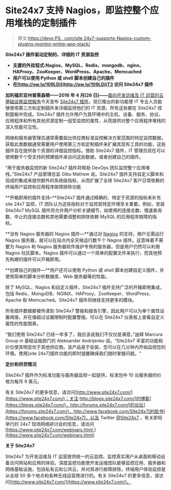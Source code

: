 # Site24x7 支持 Nagios，即监控整个应用堆栈的定制插件

> 原文:[https://devo PS . com/site 24x7-supports-Nagios-custom-plugins-monitor-entire-app-stack/](https://devops.com/site24x7-supports-nagios-custom-plugins-monitor-entire-app-stack/)

**Site24x7 插件驱动定制的、详细的 IT 资源监控**

*   **支援的外挂程式:Nagios、MySQL、Redis、mongodb、nginx、HAProxy、ZooKeeper、WordPress、Apache、Memcached**
*   **用户可以使用 Python 或 shell 脚本创建自己的插件**
*   **在[http://ow.ly/109LDi](http://ow.ly/109LDi)T3 访问 Site24x7 插件**

**加利福尼亚州普莱森顿——2016 年 4 月[26 日]——**[面向开发运维及 IT 运营的云基础设施监控服务](https://www.site24x7.com/)今天宣布 [Site24x7 插件](https://www.site24x7.com/plugins.html)。现已推出的新功能使 IT 专业人员能够使用第三方和定制插件来详细监控他们的 IT 资源，所有这些都在 Site24x7 控制面板中完成。Site24x7 插件允许用户为其环境中的主机、设备、服务、协议、应用程序和所有其他资源定制一组受监控的属性，从而提供对整个应用程序堆栈的深入性能可见性。

网络和服务器管理员通常需要超出供应商标准监控解决方案范围的特定监控数据。获取此类数据通常需要用户使用第三方和定制插件来扩展其现有工具的功能，这些插件旨在提供各个资源的详细监控指标。借助 Site24x7 插件，IT 管理员现在可以使用数千个受支持的预建插件来访问这些数据，或者创建自己的插件。

“用于服务器监控的新 Site24x7 插件将帮助 DevOps 团队监控整个应用堆栈，”Site24x7 产品管理总监 Gibu Mathew 说。Site24x7 插件支持自定义脚本和现成的集成来提供额外的系统级指标，从而扩展了全球 Site24x7 客户日常依赖的终端用户监控和应用程序故障排除功能

**开箱即用的插件支持–**Site24x7 插件通过精确的、特定于资源的指标来补充 site 24x7 监控，IT 团队认为这些指标对于监控其特定环境至关重要。例如，安装 Site24x7 MySQL 插件将允许用户分析关键细节，如使用的连接总数、慢速查询数、中止的连接总数和其他需要调整和排除依赖 MySQL 的应用程序故障的指标。

**没有 Nagios 服务器的 Nagios 插件—**通过对 [Nagios](https://www.site24x7.com/plugins/nagios-monitoring.html) 的支持，用户无需运行 Nagios 服务器，就可以在站点内全天候运行数千个 Nagios 插件。这意味着不需要为 Nagios 和 Nagios 服务器软件维护专用的服务器，但是用户仍然可以利用 Nagios 社区脚本。Nagios 插件可以通过一个简单的配置文件来执行，而其他预先构建的插件可以开箱即用。

**创建自己的插件—**用户还可以使用 Python 或 shell 脚本创建自定义插件，并使用简单的脚本分析数据库、Web 服务器等的性能。

除了 MySQL、Nagios 和自定义插件，Site24x7 插件支持广泛的开箱即用集成，包括 Redis、MongoDB、NGINX、HAProxy、ZooKeeper、WordPress、Apache 和 Memcached。Site24x7 插件将继续支持更多的模块。

所有插件数据都被传递到 Site24x7 警报和报告引擎，因此用户可以为单个属性设置阈值，并在值超过设置限制时配置警报。可以在 Site24x7 仪表板上查看自定义属性的性能图表。

“我们使用 Site24x7 已经一年多了，我应该说我们不仅仅是满意，”迪拜 Marcura Group in 基础设施部门的 Aleksander Andrijenko 说。“Site24x7 丰富的功能和价位使其明显优于其他供应商。该产品易于安装，您可以在几分钟内开始监控您的环境。使用[site 24x7]插件功能的即时提醒确保我们随时掌握问题。"

**定价和供货情况**

Site24x7 插件作为标准功能与服务器监控一起提供，标准包中 10 台服务器的价格为每月 9 美元。

有关 Site24x7 的更多信息，请访问[http://www.site24x7.com/](https://www.site24x7.com/)；关注 http://blogs.site24x7.com/[的博客](https://blogs.site24x7.com/)，http://forums.site24x7.com/[的论坛](https://forums.site24x7.com/)，http://www.facebook.com/Site24x7[的脸书](https://www.facebook.com/Site24x7)，以及 Twitter [@Site24x7](https://twitter.com/Site24x7) 。有关即将举行的 24x7 现场网络研讨会的信息，请访问[https://www.site24x7.com/webinars.html.](https://www.site24x7.com/webinars.html)

**关于 Site24x7**

Site24x7 为开发运维及 IT 运营提供统一的云监控。监控真实用户从桌面和移动设备访问网站和应用的体验。深度监控功能使开发运维团队能够监控应用、服务器和网络基础设施，包括私有云和公共云，并对其进行故障排除。终端用户体验监控是从全球 50 多个地点和各种无线运营商进行的。有关 Site24x7 的更多信息，请访问[http://www.site24x7.com/](https://www.site24x7.com/)。